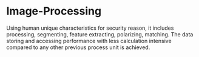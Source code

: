 # Image-Processing
Using human unique characteristics for security reason, it includes processing, segmenting, feature extracting, polarizing, matching. The data storing and accessing performance  with less calculation intensive compared to any other previous process unit is achieved.
